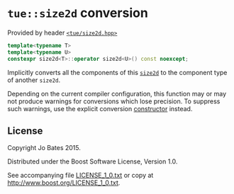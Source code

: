 `tue::size2d` conversion
========================
Provided by header [`<tue/size2d.hpp>`](../../headers/size2d.md)

```c++
template<typename T>
template<typename U>
constexpr size2d<T>::operator size2d<U>() const noexcept;
```

Implicitly converts all the components of this
[`size2d`](../../headers/size2d.md) to the component type of another `size2d`.

Depending on the current compiler configuration, this function may or may not
produce warnings for conversions which lose precision. To suppress such
warnings, use the explicit conversion [constructor](constructor.md) instead.

License
-------
Copyright Jo Bates 2015.

Distributed under the Boost Software License, Version 1.0.

See accompanying file [LICENSE_1_0.txt](../../../LICENSE_1_0.txt) or copy at
http://www.boost.org/LICENSE_1_0.txt.
